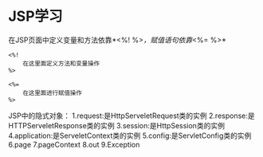 # JSP学习
在JSP页面中定义变量和方法依靠*<%! %>*，赋值语句依靠*<%= %>*
~~~
<%!
	在这里面定义方法和变量操作
%>

<%=
	在这里面进行赋值操作
%>
~~~
JSP中的隐式对象：
1.request:是HttpServeletRequest类的实例
2.response:是HTTPServeletResponse类的实例
3.session:是HttpSession类的实例
4.application:是ServeletContext类的实例
5.config:是ServletConfig类的实例
6.page
7.pageContext
8.out
9.Exception